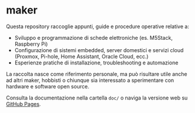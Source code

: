 # maker

Questa repository raccoglie appunti, guide e procedure operative relative a:

- Sviluppo e programmazione di schede elettroniche (es. M5Stack, Raspberry Pi)
- Configurazione di sistemi embedded, server domestici e servizi cloud (Proxmox, Pi-hole, Home Assistant, Oracle Cloud, ecc.)
- Esperienze pratiche di installazione, troubleshooting e automazione

La raccolta nasce come riferimento personale, ma può risultare utile anche ad altri maker,
hobbisti o chiunque sia interessato a sperimentare con hardware e software open source.

Consulta la documentazione nella cartella `doc/` o naviga la versione web su [GitHub Pages](https://novice-handbooks.github.io/maker).
